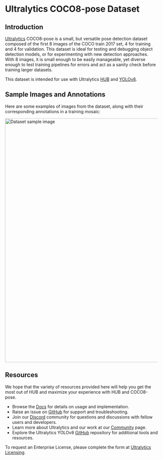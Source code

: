 # Ultralytics COCO8-pose Dataset

## Introduction

[Ultralytics](https://www.ultralytics.com/) COCO8-pose is a small, but versatile pose detection dataset composed of the first 8 images of the COCO train 2017 set, 4 for training and 4 for validation. This dataset is ideal for testing and debugging object detection models, or for experimenting with new detection approaches. With 8 images, it is small enough to be easily manageable, yet diverse enough to test training pipelines for errors and act as a sanity check before training larger datasets.

This dataset is intended for use with Ultralytics [HUB](https://hub.ultralytics.com/) and [YOLOv8](https://github.com/ultralytics/ultralytics).

## Sample Images and Annotations

Here are some examples of images from the dataset, along with their corresponding annotations in a training mosaic:

<img src="https://user-images.githubusercontent.com/26833433/236818283-52eecb96-fc6a-420d-8a26-d488b352dd4c.jpg" alt="Dataset sample image" width="800">

## Resources

We hope that the variety of resources provided here will help you get the most out of HUB and maximize your experience with HUB and COCO8-pose.

- Browse the [Docs](https://docs.ultralytics.com/) for details on usage and implementation.
- Raise an issue on [GitHub](https://github.com/ultralytics/hub/issues/new/choose) for support and troubleshooting.
- Join our [Discord](https://discord.com/invite/ultralytics) community for questions and discussions with fellow users and developers.
- Learn more about Ultralytics and our work at our [Community](https://community.ultralytics.com/) page.
- Explore the Ultralytics YOLOv8 [GitHub](https://github.com/ultralytics/ultralytics) repository for additional tools and resources.

To request an Enterprise License, please complete the form at [Ultralytics Licensing](https://www.ultralytics.com/license).
